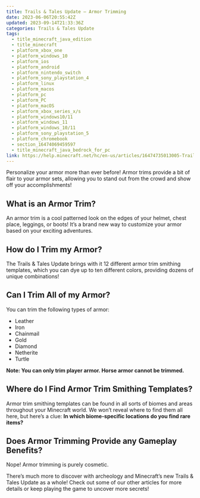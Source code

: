 ```yaml
---
title: Trails & Tales Update – Armor Trimming
date: 2023-06-06T20:55:42Z
updated: 2023-09-14T21:33:36Z
categories: Trails & Tales Update
tags:
  - title_minecraft_java_edition
  - title_minecraft
  - platform_xbox_one
  - platform_windows_10
  - platform_ios
  - platform_android
  - platform_nintendo_switch
  - platform_sony_playstation_4
  - platform_linux
  - platform_macos
  - platform_pc
  - platform_PC
  - platform_macOS
  - platform_xbox_series_x/s
  - platform_windows10/11
  - platform_windows_11
  - platform_windows_10/11
  - platform_sony_playstation_5
  - platform_chromebook
  - section_16474069459597
  - title_minecraft_java_bedrock_for_pc
link: https://help.minecraft.net/hc/en-us/articles/16474735013005-Trails-Tales-Update-Armor-Trimming
---
```


Personalize your armor more than ever before! Armor trims provide a bit of flair to your armor sets, allowing you to stand out from the crowd and show off your accomplishments!

## What is an Armor Trim?

An armor trim is a cool patterned look on the edges of your helmet, chest place, leggings, or boots! It’s a brand new way to customize your armor based on your exciting adventures.

## How do I Trim my Armor?

The Trails & Tales Update brings with it 12 different armor trim smithing templates, which you can dye up to ten different colors, providing dozens of unique combinations!

## Can I Trim All of my Armor?

You can trim the following types of armor:

- Leather​
- Iron​
- Chainmail​
- Gold​
- Diamond​
- Netherite​
- Turtle

**Note: You can only trim player armor. Horse armor cannot be trimmed.**

## Where do I Find Armor Trim Smithing Templates?

Armor trim smithing templates can be found in all sorts of biomes and areas throughout your Minecraft world. We won’t reveal where to find them all here, but here’s a clue: **In which biome-specific locations do you find rare items?**

## Does Armor Trimming Provide any Gameplay Benefits?

Nope! Armor trimming is purely cosmetic.

There’s much more to discover with archeology and Minecraft’s new Trails & Tales Update as a whole! Check out some of our other articles for more details or keep playing the game to uncover more secrets!
